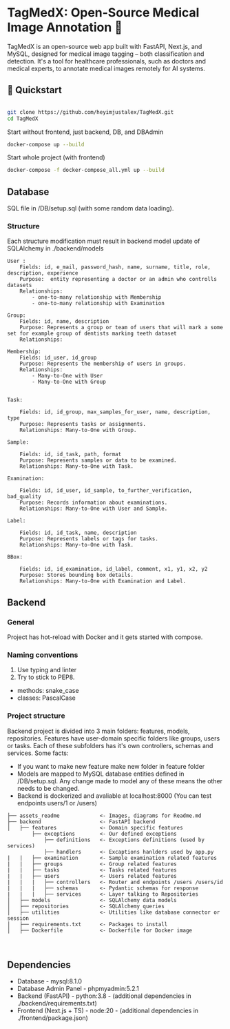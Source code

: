 # TagMedX: Open-Source Medical Image Annotation 🏥

TagMedX is an open-source web app built with FastAPI, Next.js, and MySQL, designed for medical image tagging – both classification and detection. It's a tool for healthcare professionals, such as doctors and medical experts, to annotate medical images remotely for AI systems. 

## 🚀  Quickstart

```bash

git clone https://github.com/heyimjustalex/TagMedX.git
cd TagMedX

```
Start without frontend, just backend, DB, and DBAdmin
```bash 
docker-compose up --build
```
Start whole project (with frontend)

```bash
docker-compose -f docker-compose_all.yml up --build
```

## Database

SQL file in /DB/setup.sql (with some random data loading).

### Structure

Each structure modification must result in backend model update of SQLAlchemy in ./backend/models

    User :
        Fields: id, e_mail, password_hash, name, surname, title, role, description, experience
        Purpose:  entity representing a doctor or an admin who controlls datasets
        Relationships: 
            - one-to-many relationship with Membership
            - one-to-many relationship with Examination

    Group:
        Fields: id, name, description
        Purpose: Represents a group or team of users that will mark a some set for example group of dentists marking teeth dataset
        Relationships: 

    Membership:
        Fields: id_user, id_group
        Purpose: Represents the membership of users in groups.
        Relationships: 
            - Many-to-One with User 
            - Many-to-One with Group
  

    Task:

        Fields: id, id_group, max_samples_for_user, name, description, type
        Purpose: Represents tasks or assignments.
        Relationships: Many-to-One with Group.

    Sample:

        Fields: id, id_task, path, format
        Purpose: Represents samples or data to be examined.
        Relationships: Many-to-One with Task.

    Examination:

        Fields: id, id_user, id_sample, to_further_verification, bad_quality
        Purpose: Records information about examinations.
        Relationships: Many-to-One with User and Sample.

    Label:

        Fields: id, id_task, name, description
        Purpose: Represents labels or tags for tasks.
        Relationships: Many-to-One with Task.

    BBox:

        Fields: id, id_examination, id_label, comment, x1, y1, x2, y2
        Purpose: Stores bounding box details.
        Relationships: Many-to-One with Examination and Label.

## Backend

### General

Project has hot-reload with Docker and it gets started with compose.

### Naming conventions

1. Use typing and linter
2. Try to stick to PEP8. 

- methods: snake_case
- classes: PascalCase

### Project structure

Backend project is divided into 3 main folders: features, models, repositories. Features have user-domain specific folders like groups, users or tasks. Each of these subfolders has it's own controllers, schemas and services. Some facts:
- If you want to make new feature make new folder in feature folder
- Models are mapped to MySQL database entities defined in /DB/setup.sql. Any change made to model any of these means the other needs to be changed.
- Backend is dockerized and avaliable at localhost:8000 (You can test endpoints users/1 or /users)

```
├── assets_readme             <- Images, diagrams for Readme.md
├── backend                   <- FastAPI backend
│   ├── features              <- Domain specific features
        ├── exceptions        <- Our defined exceptions
            ├── definitions   <- Exceptions definitions (used by services)
            ├── handlers      <- Excaptions hanlders used by app.py
|   |   ├── examination       <- Sample examination related features
|   |   ├── groups            <- Group related features
|   |   ├── tasks             <- Tasks related features
|   |   ├── users             <- Users related features
|   |   |   ├── controllers   <- Router and endpoints /users /users/id
|   |   |   ├── schemas       <- Pydantic schemas for response
|   |   |   ├── services      <- Layer talking to Repositories
│   ├── models                <- SQLAlchemy data models
│   ├── repositories          <- SQLAlchemy queries
│   ├── utilities             <- Utilities like database connector or session
│   ├── requirements.txt      <- Packages to install
│   ├── Dockerfile            <- Dockerfile for Docker image
```
<br>


## Dependencies
- Database -  mysql:8.1.0
- Database Admin Panel - phpmyadmin:5.2.1
- Backend (FastAPI) - python:3.8 - (additional dependencies in ./backend/requirements.txt)
- Frontend (Next.js + TS) -  node:20 - (additional dependencies in ./frontend/package.json)